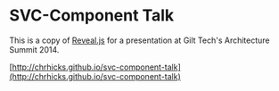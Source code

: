 # SVC-Component Talk

This is a copy of [Reveal.js](https://github.com/hakimel/reveal.js) for a presentation at Gilt Tech's Architecture Summit 2014.

[http://chrhicks.github.io/svc-component-talk](http://chrhicks.github.io/svc-component-talk)